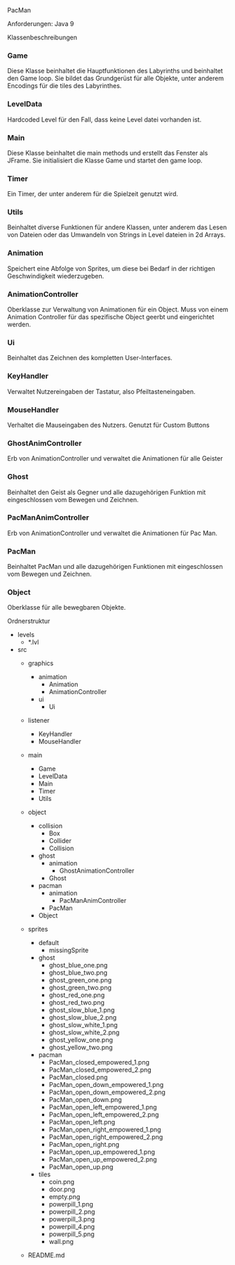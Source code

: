 PacMan

Anforderungen:
Java 9

Klassenbeschreibungen

### Game
Diese Klasse beinhaltet die Hauptfunktionen des Labyrinths und beinhaltet den Game loop. Sie bildet das Grundgerüst für alle Objekte, unter anderem Encodings für die tiles des Labyrinthes.

### LevelData
Hardcoded Level für den Fall, dass keine Level datei vorhanden ist.

### Main
Diese Klasse beinhaltet die main methods und erstellt das Fenster als JFrame. Sie initialisiert die Klasse Game und startet den game loop.

### Timer
Ein Timer, der unter anderem für die Spielzeit genutzt wird.

### Utils
Beinhaltet diverse Funktionen für andere Klassen, unter anderem das Lesen von Dateien oder das Umwandeln von Strings in Level dateien in 2d Arrays.

### Animation
Speichert eine Abfolge von Sprites, um diese bei Bedarf in der richtigen Geschwindigkeit wiederzugeben.

### AnimationController
Oberklasse zur Verwaltung von Animationen für ein Object. Muss von einem Animation Controller für das spezifische Object geerbt und eingerichtet werden.

### Ui
Beinhaltet das Zeichnen des kompletten User-Interfaces.

### KeyHandler
Verwaltet Nutzereingaben der Tastatur, also Pfeiltasteneingaben.

### MouseHandler
Verhaltet die Mauseingaben des Nutzers. Genutzt für Custom Buttons

### GhostAnimController
Erb von AnimationController und verwaltet die Animationen für alle Geister

### Ghost
Beinhaltet den Geist als Gegner und alle dazugehörigen Funktion mit eingeschlossen vom Bewegen und Zeichnen.

### PacManAnimController
Erb von AnimationController und verwaltet die Animationen für Pac Man.

### PacMan
Beinhaltet PacMan und alle dazugehörigen Funktionen mit eingeschlossen vom Bewegen und Zeichnen.

### Object
Oberklasse für alle bewegbaren Objekte.

Ordnerstruktur
* levels
    * *.lvl
* src
    * graphics
        * animation
            * Animation
            * AnimationController
        * ui
            * Ui
    * listener
        * KeyHandler
        * MouseHandler
    * main
        * Game
        * LevelData
        * Main
        * Timer
        * Utils
    * object
        * collision
            * Box
            * Collider
            * Collision
        * ghost
            * animation
                * GhostAnimationController
            * Ghost
        * pacman
            * animation
                * PacManAnimController
            * PacMan
        * Object
    * sprites
        * default
            * missingSprite
        * ghost
            * ghost_blue_one.png
            * ghost_blue_two.png
            * ghost_green_one.png
            * ghost_green_two.png
            * ghost_red_one.png
            * ghost_red_two.png
            * ghost_slow_blue_1.png
            * ghost_slow_blue_2.png
            * ghost_slow_white_1.png
            * ghost_slow_white_2.png
            * ghost_yellow_one.png
            * ghost_yellow_two.png
        * pacman
            * PacMan_closed_empowered_1.png
            * PacMan_closed_empowered_2.png
            * PacMan_closed.png
            * PacMan_open_down_empowered_1.png
            * PacMan_open_down_empowered_2.png
            * PacMan_open_down.png
            * PacMan_open_left_empowered_1.png
            * PacMan_open_left_empowered_2.png
            * PacMan_open_left.png
            * PacMan_open_right_empowered_1.png
            * PacMan_open_right_empowered_2.png
            * PacMan_open_right.png
            * PacMan_open_up_empowered_1.png
            * PacMan_open_up_empowered_2.png
            * PacMan_open_up.png
        * tiles
            * coin.png
            * door.png
            * empty.png
            * powerpill_1.png
            * powerpill_2.png
            * powerpill_3.png
            * powerpill_4.png
            * powerpill_5.png
            * wall.png
    
    * README.md